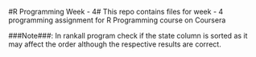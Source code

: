 #R Programming Week - 4#
This repo contains files for week - 4 programming assignment for R Programming course on Coursera

###Note###: 
In rankall program check if the state column is sorted as it may affect the order although the respective results are correct.
